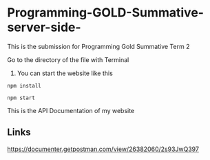 # Programming-GOLD-Summative-server-side-
This is the submission for Programming Gold Summative Term 2

Go to the directory of the file with Terminal 
1. You can start the website like this 

```
npm install
```

```
npm start
```
This is the API Documentation of my website 
## Links
https://documenter.getpostman.com/view/26382060/2s93JwQ397
